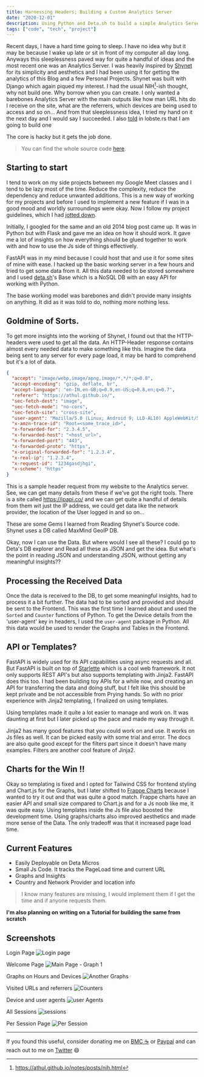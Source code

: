 ```yaml
---
title: Harnessing Headers; Building a Custom Analytics Server
date: "2020-12-01"
description: Using Python and Deta.sh to build a simple Analytics Server from Scratch
tags: ["code", "tech", "project"]
---
```


Recent days, I have a hard time going to sleep. I have no idea why but it may be because I wake up late or sit in front of my computer all day long. Anyways this sleeplessness paved way for quite a handful of ideas and the most recent one was an Analytics Server.
I was heavily inspired by [Shynet](https://github.com/milesmcc/shynet) for its simplicity and aesthetics and I had been using it for getting the analytics of this Blog and a few Personal Projects. Shynet was built with Django which again piqued my interest.
I had the usual NIH[^1]-ish thought, why not build one. Why borrow when you can create. I only wanted a barebones Analytics Server with the main outputs like how man URL hits do I receive on the site, what are the referrers, which devices are being used to access and so on...
And from that sleeplessness idea, I tried my hand on it the next day and I would say I succeeded. I also [told](https://lobste.rs/s/tgvgjn/what_are_you_doing_this_weekend#c_khfgz9) in lobste.rs that I am going to build one

The core is hacky but it gets the job done.

> You can find the whole source code [here](https://github.com/athul/jimbru).

## Starting to start

I tend to work on my side projects between my Google Meet classes and I tend to be lazy most of the time. Reduce the complexity, reduce the dependency and reduce unwanted additions. This is a new way of working for my projects and before I used to implement a new feature if I was in a good mood and worldly surroundings were okay. Now I follow my project guidelines, which I had [jotted down](https://athul.github.io/notes/posts/project.html).

Initially, I googled for the same and an old 2014 blog post came up. It was in Python but with Flask and gave me an idea on how it should work. It gave me a lot of insights on how everything should be glued together to work with and how to use the Js side of things effectively.

FastAPI was in my mind because I could host that and use it for some sites of mine with ease. I hacked up the basic working server in a few hours and tried to get some data from it. All this data needed to be stored somewhere and I used [deta.sh](https://deta.sh)'s Base which is a NoSQL DB with an easy API for working with Python.

The base working model was barebones and didn't provide many insights on anything. It did as it was told to do, nothing more nothing less.

## Goldmine of Sorts.

To get more insights into the working of Shynet, I found out that the HTTP-headers were used to get all the data. An HTTP-Header response contains almost every needed data to make something like this. Imagine the data being sent to any server for every page load, it may be hard to comprehend but it's a lot of data.

```json
{
  "accept": "image/webp,image/apng,image/*,*/*;q=0.8",
  "accept-encoding": "gzip, deflate, br",
  "accept-language": "en-IN,en-GB;q=0.9,en-US;q=0.8,en;q=0.7",
  "referer": "https://athul.github.io/",
  "sec-fetch-dest": "image",
  "sec-fetch-mode": "no-cors",
  "sec-fetch-site": "cross-site",
  "user-agent": "Mozilla/5.0 (Linux; Android 9; LLD-AL10) AppleWebKit/537.36 (KHTML, like Gecko) Chrome/84.0.4147.125 Mobile Safari/537.36",
  "x-amzn-trace-id": "Root=<some_trace_id>",
  "x-forwarded-for": "2.3.4.5",
  "x-forwarded-host": "<host_url>",
  "x-forwarded-port": "443",
  "x-forwarded-proto": "https",
  "x-original-forwarded-for": "1.2.3.4",
  "x-real-ip": "1.2.3.4",
  "x-request-id": "1234gasdjhgi",
  "x-scheme": "https"
}
```

This is a sample header request from my website to the Analytics server. See, we can get many details from these if we've got the right tools. There is a site called https://ipapi.co/ and we can get quite a handful of details from them wit just the IP address, we could get data like the network provider, the location of the User logged in and so on...

These are some Gems I learned from Reading Shynet's Source code. Shynet uses a DB called MaxMind GeoIP DB.

Okay, now I can use the Data. But where would I see all these? I could go to Deta's DB explorer and Read all these as JSON and get the idea. But what's the point in reading JSON and understanding JSON, without getting any meaningful insights??

## Processing the Received Data

Once the data is received to the DB, to get some meaningful insights, had to process it a bit further. The data had to be sorted and provided and should be sent to the Frontend.
This was the first time I learned about and used the `Sorted` and `Counter` functions of Python. To get the Device details from the 'user-agent' key in headers, I used the `user-agent` package in Python. All this data would be used to render the Graphs and Tables in the Frontend.

## API or Templates?

FastAPI is widely used for its API capabilities using async requests and all. But FastAPI is built on top of [Starlette](https://www.starlette.io/) which is a cool web framework. It not only supports REST API's but also supports templating with Jinja2. FastAPI does this too. I had been building toy APIs for a while now, and creating an API for transferring the data and doing stuff, but I felt like this should be kept private and be not accessible from Prying hands. So with no prior experience with Jinja2 templating, I finalized on using templates.

Using templates made it quite a lot easier to manage and work on. It was daunting at first but I later picked up the pace and made my way through it.

Jinja2 has many good features that you could work on and use. It works on Js files as well. It can be picked easily with some trial and error. The docs are also quite good except for the filters part since it doesn't have many examples. Filters are another cool feature of Jinja2.

## Charts for the Win !!

Okay so templating is fixed and I opted for Tailwind CSS for frontend styling and Chart.js for the Graphs, but I later shifted to [Frappe Charts](https://frappe.io/charts) because I wanted to try it out and that was quite a good match. Frappe charts have an easier API and small size compared to Chart.js and for a Js noob like me, it was quite easy.
Using templates inside the Js file also boosted the development time. Using graphs/charts also improved aesthetics and made more sense of the Data. The only tradeoff was that it increased page load time.

## Current Features

- Easily Deployable on Deta Micros
- Small Js Code. It tracks the PageLoad time and current URL
- Graphs and Insights
- Country and Network Provider and location info

> I know many features are missing, I would implement them if I get the time and if anyone requests them.

**I'm also planning on writing on a Tutorial for building the same from scratch**

## Screenshots

Login Page
![Login page](https://i.imgur.com/RMrl7Ra.png)

Welcome Page
![Main Page - Graph 1](https://i.imgur.com/ehGrsLT.png)

Graphs on Hours and Devices
![Another Graphs](https://i.imgur.com/za32htT.png)

Visited URLs and referrers
![Counters](https://i.imgur.com/YTevkH8.png)

Device and user agents
![user Agents](https://i.imgur.com/7PZq091.png)

All Sessions
![sessions](https://i.imgur.com/j4TztQt.png)

Per Session Page
![Per Session](https://i.imgur.com/nbP8fT0.png)

---

If you found this useful, consider donating me on [BMC ☕️](https://www.buymeacoffee.com/athulca) or [Paypal](https://paypal.me/athulca) and can reach out to me on [Twitter](https://twitter.com/athulcajay) 😄

[^1]: https://athul.github.io/notes/posts/nih.html
